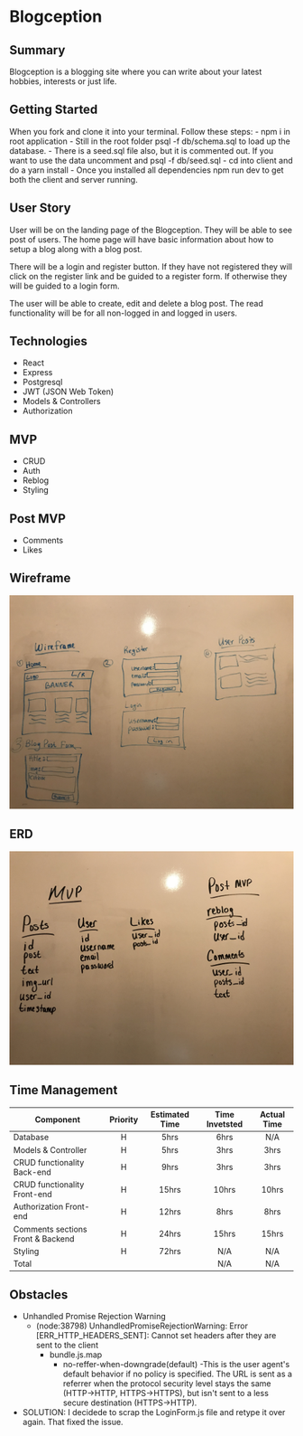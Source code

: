 # Blogception

## Summary
Blogception is a blogging site where you can write about your latest hobbies, interests or just life.

## Getting Started
When you fork and clone it into your terminal. Follow these steps:
    - npm i in root application
    - Still in the root folder psql -f db/schema.sql to load up the database.
    - There is a seed.sql file also, but it is commented out. If you want to use the data uncomment and psql -f db/seed.sql
    - cd into client and do a yarn install
    - Once you installed all dependencies npm run dev to get both the client and server running.

## User Story
User will be on the landing page of the Blogception. They will be able to see post of users. The home page will have basic information about how to setup a blog along with a blog post.

There will be a login and register button. If they have not registered they will click on the register link and be guided to a register form. If otherwise they will be guided to a login form.

The user will be able to create, edit and delete a blog post. The read functionality will be for all non-logged in and logged in users.


## Technologies
- React
- Express
- Postgresql
- JWT (JSON Web Token)
- Models & Controllers
- Authorization

## MVP
- CRUD
- Auth
- Reblog
- Styling

## Post MVP
- Comments
- Likes

## Wireframe
<img src="IMG_6006.jpg" alt="wireframe" />

## ERD
<img src="IMG_6005.jpg" alt="erd" />

## Time Management
| Component | Priority | Estimated Time | Time Invetsted | Actual Time |
| --- | :---: |  :---: | :---: | :---: |
| Database | H | 5hrs | 6hrs | N/A |
| Models & Controller | H | 5hrs | 3hrs | 3hrs |
| CRUD functionality Back-end | H | 9hrs | 3hrs | 3hrs |
| CRUD functionality Front-end | H | 15hrs | 10hrs | 10hrs |
| Authorization Front-end | H | 12hrs | 8hrs | 8hrs |
| Comments sections Front & Backend | H | 24hrs | 15hrs | 15hrs |
| Styling | H | 72hrs | N/A | N/A |
| Total |  | | N/A | N/A |

<!-- ### DAY 1 May 24th
Brainstorming about what I will be doing for my project 4. Came up with doing a blog application. Decided on the core technologies that I will be using. For the front-end I will be using React.js. This is be one of the biggest challenges for me since my React skills are low. As for the backend I will be doing Node.js and Express.js. I feel more comfortable with Express and since we only learned Rails for three days I do not want to spend most of my project time on Rails.

- WORKFLOW LIST
    - Setup React app and Express application (COMPLETED)
    - Setup server (COMPLETED)
    - create database (COMPLETED)
    - create tables (COMPLETED)
    - Have CRUD working on back-end (COMPLETED)

### DAY 2 May 25th
Today was also a slow day. Tried to do front-end crud and create a form but was too flustered. I instead I started on the back-end authorization. I was able to complete registering and logging in using Postman. I then tackled front-end again. I decided to go with the register and log in forms. I will get to the crud part after I complete those forms. I will check them once I'm done with the front-end crud.
- WORKFLOW LIST
    - Start on Authorization (Login/Register/Tokens) (COMPLETED)
    - Created some forms preferably the register form.

### DAY 3-5 May 26th - 28th
- WORKFLOW LIST
    - Continue working on authorization forms on front-end
    - Try to complete front-end CRUD
        - POST WORKFLOW
            - If I successfully tackled everything above I will tackle logic for logged in users to be the only ones to create, edit and delete blog posts. -->


## Obstacles
- Unhandled Promise Rejection Warning
    - (node:38798) UnhandledPromiseRejectionWarning: Error [ERR_HTTP_HEADERS_SENT]: Cannot set headers after they are sent to the client
        - bundle.js.map
            - no-reffer-when-downgrade(default)
                -This is the user agent's default behavior if no policy is specified. The URL is sent as a referrer when the protocol security level stays the same (HTTP→HTTP, HTTPS→HTTPS), but isn't sent to a less secure destination (HTTPS→HTTP).
- SOLUTION: I decidede to scrap the LoginForm.js file and retype it over again. That fixed the issue.


